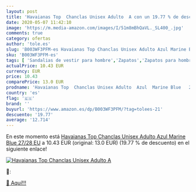 ```yaml
---
layout: post
title: 'Havaianas Top  Chanclas Unisex Adulto  A con un 19.77 % de descuento'
date: 2020-05-07 11:42:10
image: 'https://m.media-amazon.com/images/I/51m8mBhQaVL._SL400_.jpg'
comments: true
category: ofertas
author: 'tole.es'
slug: 'B003WF3PFM-es Havaianas Top Chanclas Unisex Adulto Azul Marine Blue...'
sku: 'B003WF3PFM-es'
tags: [ 'Sandalias de vestir para hombre','Zapatos','Zapatos para hombre','Zapatos y complementos','chanclas', ]
actualPrice: 10.43 EUR
currency: EUR
price: 10.43
comparePrice: 13.0 EUR
prodname: 'Havaianas Top  Chanclas Unisex Adulto  Azul  Marine Blue   27/28 EU'
country: 'es'
flag: '🇪🇸'
brand: ''
buyurl: 'https://www.amazon.es/dp/B003WF3PFM/?tag=tolees-21'
descuento: '19.77'
average: '12.714'
---
```


En este momento está [Havaianas Top  Chanclas Unisex Adulto  Azul  Marine Blue   27/28 EU](https://www.amazon.es/dp/B003WF3PFM/?tag=tolees-21) a 10.43 EUR (original: 13.0 EUR) (19.77 %  de descuento) en el siguiente enlace!

[![Havaianas Top  Chanclas Unisex Adulto  A](https://m.media-amazon.com/images/I/51m8mBhQaVL._SL400_.jpg)](https://www.amazon.es/dp/B003WF3PFM/?tag=tolees-21)

🔎:


[🛒 Aquí!!!](https://www.amazon.es/dp/B003WF3PFM/?tag=tolees-21)
